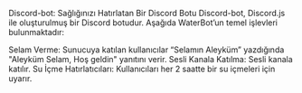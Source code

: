 Discord-bot: Sağlığınızı Hatırlatan Bir Discord Botu
Discord-bot, Discord.js ile oluşturulmuş bir Discord botudur. Aşağıda WaterBot’un temel işlevleri bulunmaktadır:

Selam Verme: Sunucuya katılan kullanıcılar “Selamın Aleyküm” yazdığında "Aleyküm Selam, Hoş geldin" yanıtını verir.
Sesli Kanala Katılma: Sesli kanala katılır.
Su İçme Hatırlatıcıları: Kullanıcıları her 2 saatte bir su içmeleri için uyarır.
